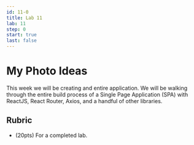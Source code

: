 ```yaml
---
id: 11-0
title: Lab 11
lab: 11
step: 0
start: true
last: false
---
```


# My Photo Ideas

This week we will be creating and entire application. We will be walking through the entire build process of a Single Page Application (SPA) with ReactJS, React Router, Axios, and a handful of other libraries.

## Rubric

 - (20pts) For a completed lab.